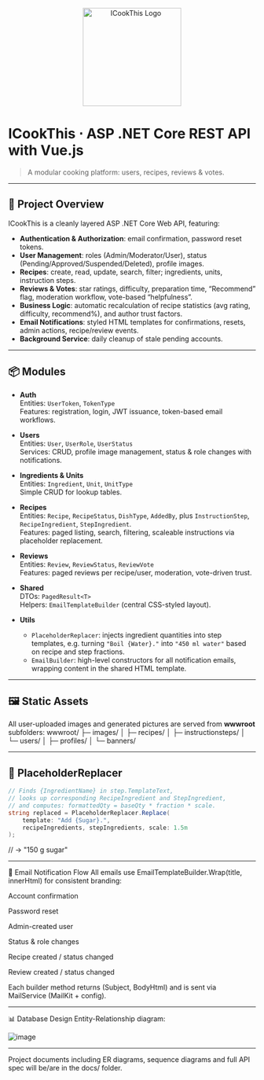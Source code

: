 <p align="center">
  <img src="https://raw.github.com/Kahalix/ICookThis/docs/logo/logo.jpg" alt="ICookThis Logo" width="200"/>
</p>

# ICookThis ⋅ ASP .NET Core REST API with Vue.js  
> A modular cooking platform: users, recipes, reviews & votes.

---

## 📖 Project Overview  
ICookThis is a cleanly layered ASP .NET Core Web API, featuring:
- **Authentication & Authorization**: email confirmation, password reset tokens.
- **User Management**: roles (Admin/Moderator/User), status (Pending/Approved/Suspended/Deleted), profile images.
- **Recipes**: create, read, update, search, filter; ingredients, units, instruction steps.
- **Reviews & Votes**: star ratings, difficulty, preparation time, “Recommend” flag, moderation workflow, vote-based “helpfulness”.
- **Business Logic**: automatic recalculation of recipe statistics (avg rating, difficulty, recommend%), and author trust factors.
- **Email Notifications**: styled HTML templates for confirmations, resets, admin actions, recipe/review events.
- **Background Service**: daily cleanup of stale pending accounts.

---

## 📦 Modules  
- **Auth**  
  Entities: `UserToken`, `TokenType`  
  Features: registration, login, JWT issuance, token-based email workflows.

- **Users**  
  Entities: `User`, `UserRole`, `UserStatus`  
  Services: CRUD, profile image management, status & role changes with notifications.

- **Ingredients & Units**  
  Entities: `Ingredient`, `Unit`, `UnitType`  
  Simple CRUD for lookup tables.

- **Recipes**  
  Entities: `Recipe`, `RecipeStatus`, `DishType`, `AddedBy`, plus `InstructionStep`, `RecipeIngredient`, `StepIngredient`.  
  Features: paged listing, search, filtering, scaleable instructions via placeholder replacement.

- **Reviews**  
  Entities: `Review`, `ReviewStatus`, `ReviewVote`  
  Features: paged reviews per recipe/user, moderation, vote-driven trust.

- **Shared**  
  DTOs: `PagedResult<T>`  
  Helpers: `EmailTemplateBuilder` (central CSS-styled layout).

- **Utils**  
  - `PlaceholderReplacer`: injects ingredient quantities into step templates, e.g. turning `"Boil {Water}."` into `"450 ml water"` based on recipe and step fractions.  
  - `EmailBuilder`: high-level constructors for all notification emails, wrapping content in the shared HTML template.

---

## 🖼 Static Assets  
All user-uploaded images and generated pictures are served from **wwwroot** subfolders:
wwwroot/
├─ images/
│ ├─ recipes/
│ ├─ instructionsteps/
│ └─ users/
│ ├─ profiles/
│ └─ banners/

---

## 🔧 PlaceholderReplacer  
```csharp
// Finds {IngredientName} in step.TemplateText,
// looks up corresponding RecipeIngredient and StepIngredient,
// and computes: formattedQty = baseQty * fraction * scale.
string replaced = PlaceholderReplacer.Replace(
    template: "Add {Sugar}.", 
    recipeIngredients, stepIngredients, scale: 1.5m
);
```
// → "150 g sugar"

---

📨 Email Notification Flow
All emails use EmailTemplateBuilder.Wrap(title, innerHtml) for consistent branding:

Account confirmation

Password reset

Admin-created user

Status & role changes

Recipe created / status changed

Review created / status changed

Each builder method returns (Subject, BodyHtml) and is sent via MailService (MailKit + config).

---

📊 Database Design
Entity-Relationship diagram:

![image](https://github.com/user-attachments/assets/cc90e1c4-0a82-481a-9a6e-0aee08d6b77a)

---

Project documents including ER diagrams, sequence diagrams and full API spec will be/are in the docs/ folder.
